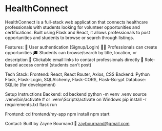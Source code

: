 # HealthConnect

HealthConnect is a full-stack web application that connects healthcare professionals with students looking for volunteer opportunities
and certifications. Built using Flask and React, it allows professionals to post opportunities and students to browse or search through 
listings.

Features:
🔐 User authentication (Signup/Login)
🧑‍⚕️ Professionals can create opportunities
🎓 Students can browse/search by title, location, or description
📧 Clickable email links to contact professionals directly
🎯 Role-based access control (students can't post)

Tech Stack:
Frontend: React, React Router, Axios, CSS
Backend: Python Flask, Flask-Login, SQLAlchemy, Flask-CORS, Flask-Bcrypt
Database: SQLite (for development)

Setup Instructions
Backend:
cd backend
python -m venv .venv
source .venv/bin/activate  # or .venv\Scripts\activate on Windows
pip install -r requirements.txt
flask run

Frontend:
cd frontend/my-app
npm install
npm start

Contact: 
Built by Zayne Bournand
📧 zaybournand@gmail.com

